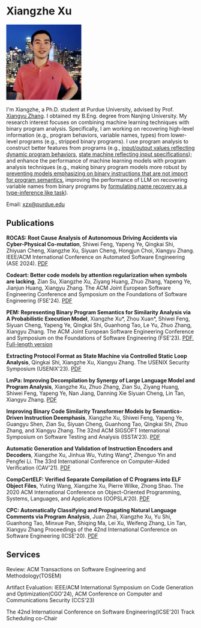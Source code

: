 # Xiangzhe Xu

<img src="IMG_4550.jpg" width="200"/>

I'm Xiangzhe, a Ph.D. student at Purdue University, advised by Prof. [Xiangyu Zhang](https://www.cs.purdue.edu/homes/xyzhang/). I obtained my B.Eng. degree from Nanjing University.
My research interest focuses on combining machine learning techniques with binary program analysis.
Specifically, I am working on recovering high-level information (e.g., program behaviors, variable names, types) from lower-level programs (e.g., stripped binary programs).
I use program analysis to construct better features from programs (e.g., [input/output values reflecting dynamic program behaviors](pem.pdf), [state machine reflecting input specifications](https://www.usenix.org/system/files/usenixsecurity23-shi-qingkai.pdf)); and enhance the performance of machine learning models with program analysis techniques (e.g., making binary program models more robust by [preventing models emphasizing on binary instructions that are not import for program semantics](https://dl.acm.org/doi/pdf/10.1145/3597926.3598121), improving the performance of LLM on recovering variable names from binary programs by [formulating name recovery as a type-inference like task](https://arxiv.org/pdf/2306.02546.pdf)).

Email: xzx@purdue.edu


## Publications

**ROCAS: Root Cause Analysis of Autonomous Driving Accidents via Cyber-Physical Co-mutation**, Shiwei Feng, Yapeng Ye, Qingkai Shi, Zhiyuan Cheng, Xiangzhe Xu, Siyuan Cheng, Hongjun Choi, Xiangyu Zhang. IEEE/ACM International Conference on Automated Software Engineering (ASE 2024). [PDF](https://arxiv.org/pdf/2409.07774)

**Codeart: Better code models by attention regularization when symbols are lacking**, Zian Su, Xiangzhe Xu, Ziyang Huang, Zhuo Zhang, Yapeng Ye, Jianjun Huang, Xiangyu Zhang. The ACM Joint European Software Engineering Conference and Symposium on the Foundations of Software Engineering (FSE'24). [PDF](https://dl.acm.org/doi/pdf/10.1145/3643752)

**PEM: Representing Binary Program Semantics for Similarity Analysis via A Probabilistic Execution Model**, Xiangzhe Xu\*, Zhou Xuan\*, Shiwei Feng, Siyuan Cheng, Yapeng Ye, Qingkai Shi, Guanhong Tao, Le Yu, Zhuo Zhang, Xiangyu Zhang. The ACM Joint European Software Engineering Conference and Symposium on the Foundations of Software Engineering (FSE'23). [PDF](pem.pdf), [Full-length version](https://arxiv.org/pdf/2308.15449.pdf)

**Extracting Protocol Format as State Machine via Controlled Static Loop Analysis**, Qingkai Shi, Xiangzhe Xu, Xiangyu Zhang. The USENIX Security Symposium (USENIX'23). [PDF](https://www.usenix.org/system/files/usenixsecurity23-shi-qingkai.pdf)

**LmPa: Improving Decompilation by Synergy of Large Language Model and Program Analysis**, Xiangzhe Xu, Zhuo Zhang, Zian Su, Ziyang Huang, Shiwei Feng, Yapeng Ye, Nan Jiang, Danning Xie Siyuan Cheng, Lin Tan, Xiangyu Zhang. [PDF](lmpa-github.pdf)

**Improving Binary Code Similarity Transformer Models by Semantics-Driven Instruction Deemphasis**, Xiangzhe Xu, Shiwei Feng, Yapeng Ye, Guangyu Shen, Zian Su, Siyuan Cheng, Guanhong Tao, Qingkai Shi, Zhuo Zhang, and Xiangyu Zhang. The 32nd ACM SIGSOFT International Symposium on Software Testing and Analysis (ISSTA'23). [PDF](https://dl.acm.org/doi/pdf/10.1145/3597926.3598121)

**Automatic Generation and Validation of Instruction Encoders and Decoders**, Xiangzhe Xu, Jinhua Wu, Yuting Wang*, Zhenguo Yin and Pengfei Li.
The 33rd International Conference on Computer-Aided Verification (CAV'21). [PDF](https://link.springer.com/content/pdf/10.1007%2F978-3-030-81688-9_34.pdf)

**CompCertELF: Verified Separate Compilation of C Programs into ELF Object Files**, Yuting Wang, Xiangzhe Xu, Pierre Wilke, Zhong Shao.
The 2020 ACM International Conference on Object-Oriented Programming, Systems, Languages, and Applications (OOPSLA'20). [PDF](https://dl.acm.org/doi/pdf/10.1145/3428265)

**CPC: Automatically Classifying and Propagating Natural Language Comments via Program Analysis**, Juan Zhai, Xiangzhe Xu, Yu Shi, Guanhong Tao, Minxue Pan, Shiqing Ma, Lei Xu, Weifeng Zhang, Lin Tan, Xiangyu Zhang 
Proceedings of the 42nd International Conference on Software Engineering (ICSE'20). [PDF](https://dl.acm.org/doi/pdf/10.1145/3377811.3380427) 

## Services

Review: ACM Transactions on Software Engineering and Methodology(TOSEM)

Artifact Evaluation: IEEE/ACM International Symposium on Code Generation and Optimization(CGO'24), ACM Conference on Computer and Communications Security (CCS'23)

The 42nd International Conference on Software Engineering(ICSE'20) Track Scheduling co-Chair

<!-- ### Links to my friends

[Han Zhou](https://zhouhan760503.github.io/)(in Chinese),
[Yaoming Wen](https://wym0120.github.io)(in Chinese),
[Yihui Wang](https://wyhfanofariajzh.com)(in Chinese),
[Yuqing Yang](https://frostwing98.com),
[Yuchao Lin](https://kruskallin.github.io) -->
